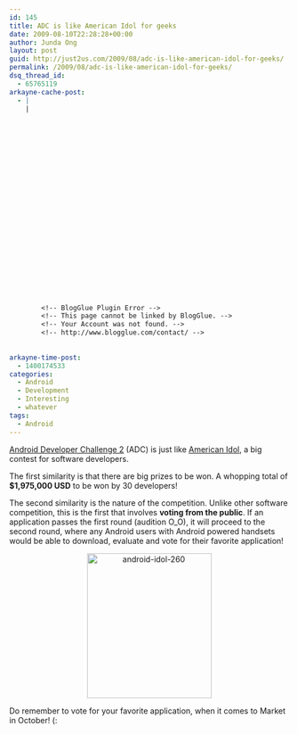 ```yaml
---
id: 145
title: ADC is like American Idol for geeks
date: 2009-08-10T22:28:28+00:00
author: Junda Ong
layout: post
guid: http://just2us.com/2009/08/adc-is-like-american-idol-for-geeks/
permalink: /2009/08/adc-is-like-american-idol-for-geeks/
dsq_thread_id:
  - 65765119
arkayne-cache-post:
  - |
    |
        
        
        
        
        
        
        
        
        
        
        
        
        
        
        
        
        
        
        
        
        
        
        
        <!-- BlogGlue Plugin Error -->
        <!-- This page cannot be linked by BlogGlue. -->
        <!-- Your Account was not found. -->
        <!-- http://www.blogglue.com/contact/ -->
        
        
arkayne-time-post:
  - 1400174533
categories:
  - Android
  - Development
  - Interesting
  - whatever
tags:
  - Android
---
```

<a href="http://code.google.com/android/adc/" onclick="__gaTracker('send', 'event', 'outbound-article', 'http://code.google.com/android/adc/', 'Android Developer Challenge 2');">Android Developer Challenge 2</a> (ADC) is just like <a href="http://www.americanidol.com/" onclick="__gaTracker('send', 'event', 'outbound-article', 'http://www.americanidol.com/', 'American Idol');">American Idol</a>, a big contest for software developers.

The first similarity is that there are big prizes to be won. A whopping total of **$1,975,000 USD** to be won by 30 developers! 

The second similarity is the nature of the competition. Unlike other software competition, this is the first that involves **voting from the public**. If an application passes the first round (audition O_O), it will proceed to the second round, where any Android users with Android powered handsets would be able to download, evaluate and vote for their favorite application! 

<p align="center">
  <a href="http://just2us.com/wp-content/uploads/2009/08/android-idol-260.jpg" onclick="__gaTracker('send', 'event', 'outbound-article', 'http://just2us.com/wp-content/uploads/2009/08/android-idol-260.jpg', '');"><img style="border-right: 0px; border-top: 0px; border-left: 0px; border-bottom: 0px" height="260" alt="android-idol-260" src="http://just2us.com/wp-content/uploads/2009/08/android-idol-260-thumb.jpg" width="224" border="0" /></a>
</p>

Do remember to vote for your favorite application, when it comes to Market in October! (:

<div style="font-size:0px;height:0px;line-height:0px;margin:0;padding:0;clear:both">
</div>